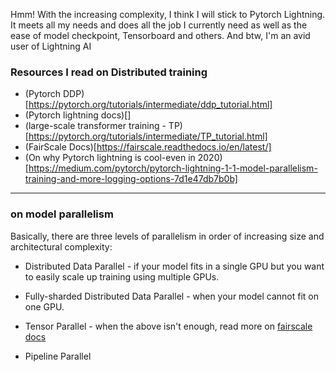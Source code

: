 Hmm! With the increasing complexity, I think I will stick to Pytorch Lightning. It meets all my needs and does all the job I currently need as well as the ease of model checkpoint, Tensorboard and others. And btw, I'm an avid user of Lightning AI

### Resources I read on Distributed training

- (Pytorch DDP)[https://pytorch.org/tutorials/intermediate/ddp_tutorial.html]
- (Pytorch lightning docs)[]
- (large-scale transformer training - TP)[https://pytorch.org/tutorials/intermediate/TP_tutorial.html]
- (FairScale Docs)[https://fairscale.readthedocs.io/en/latest/]
- (On why Pytorch lightning is cool-even in 2020)[https://medium.com/pytorch/pytorch-lightning-1-1-model-parallelism-training-and-more-logging-options-7d1e47db7b0b]

---

### on model parallelism

Basically, there are three levels of parallelism in order of increasing size and architectural complexity:

- Distributed Data Parallel - if your model fits in a single GPU but you want to easily scale up training using multiple GPUs.
- Fully-sharded Distributed Data Parallel - when your model cannot fit on one GPU.
- Tensor Parallel - when the above isn't enough, read more on [fairscale docs](https://fairscale.readthedocs.io/en/latest/getting_started.html)

- Pipeline Parallel
